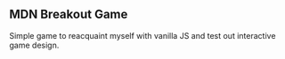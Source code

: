 ## MDN Breakout Game

Simple game to reacquaint myself with vanilla JS and test out interactive game design.